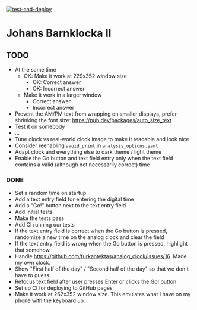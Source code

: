[![test-and-deploy](https://github.com/walles/barnklocka2/actions/workflows/test-and-deploy.yaml/badge.svg)](https://github.com/walles/barnklocka2/actions/workflows/test-and-deploy.yaml)

# Johans Barnklocka II

## TODO
* At the same time
  * OK: Make it work at 229x352 window size
    * OK: Correct answer
    * OK: Incorrect answer
  * Make it work in a larger window
    * Correct answer
    * Incorrect answer
* Prevent the AM/PM text from wrapping on smaller displays, prefer shrinking the
  font size: https://pub.dev/packages/auto_size_text
* Test it on somebody
* ...
* Tune clock vs real-world clock image to make it readable and look nice
* Consider reenabling `avoid_print` in `analysis_options.yaml`
* Adapt clock and everything else to dark theme / light theme
* Enable the Go button and text field entry only when the text field contains a
  valid (although not necessarily correct) time

### DONE
* Set a random time on startup
* Add a text entry field for entering the digital time
* Add a "Go!" button next to the text entry field
* Add initial tests
* Make the tests pass
* Add CI running our tests
* If the text entry field is correct when the Go button is pressed, randomize a
  new time on the analog clock and clear the field
* If the text entry field is wrong when the Go button is pressed, highlight that
  somehow.
* Handle <https://github.com/furkantektas/analog_clock/issues/16>. Made my own
  clock.
* Show "First half of the day" / "Second half of the day" so that we don't have
  to guess
* Refocus text field after user presses Enter or clicks the Go! button
* Set up CI for deploying to GitHub pages
* Make it work at 262x352 window size. This emulates what I have on my phone
  with the keyboard up.
